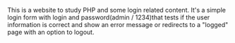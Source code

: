 This is a website to study PHP and some login related content.
It's a simple login form with login and password(admin / 1234)that tests if the user information is correct and show an error message or redirects to a "logged" page with an option to logout.
